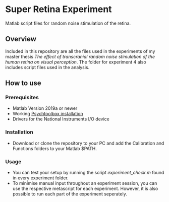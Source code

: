 # Super Retina Experiment
Matlab script files for random noise stimulation of the retina.

## Overview

Included in this repository are all the files used in the experiments of my master thesis *The effect of transcranial random
noise stimulation of the human retina on visual perception*. The folder for experiment 4 also includes script files used in the analysis.

## How to use
### Prerequisites
 - Matlab Version 2019a or newer
 - Working [Psychtoolbox installation](http://psychtoolbox.org/)
 - Drivers for the National Instruments I/O device
 
### Installation
 - Download or clone the repository to your PC and add the Calibration and Functions folders to your Matlab $PATH.

### Usage
 - You can test your setup by running the script *experiment_check.m* found in every experiment folder.
 - To minimise manual input throughout an experiment session, you can use the respective metascript for each experiment. However, it is also possible to run each part of the experiment seperately.
 
